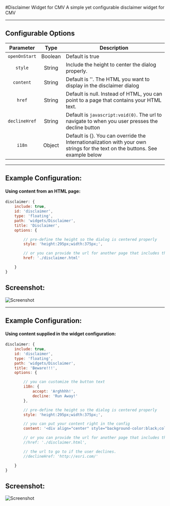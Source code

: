 #Disclaimer Widget for CMV
A simple yet configurable disclaimer widget for CMV

---
## Configurable Options

| Parameter | Type | Description |
| :----: | :--: | ----------- |
| `openOnStart` | Boolean | Default is true |
| `style` | String | Include the height to center the dialog properly. |
| `content` | String | Default is ''. The HTML you want to display in the disclaimer dialog |
| `href` | String | Default is null. Instead of HTML, you can point to a page that contains your HTML text. |
| `declineHref` | String | Default is `javascript:void(0)`. The url to navigate to when you user presses the decline button|
| `i18n` | Object | Default is {}. You can override the Internationalization with your own strings for the text on the buttons. See example below |


---
## Example Configuration:
#### Using content from an HTML page:
``` javascript
disclaimer: {
    include: true,
    id: 'disclaimer',
    type: 'floating',
    path: 'widgets/Disclaimer',
    title: 'Disclaimer',
    options: {

        // pre-define the height so the dialog is centered properly
        style: 'height:295px;width:375px;',

        // or you can provide the url for another page that includes the content
        href: './disclaimer.html'

    }
}
```

## Screenshot:
![Screenshot](https://tmcgee.github.io/cmv-widgets/images/disclaimer1.jpg)


---
## Example Configuration:
#### Using content supplied in the widget configuration:
``` javascript
disclaimer: {
    include: true,
    id: 'disclaimer',
    type: 'floating',
    path: 'widgets/Disclaimer',
    title: 'Beware!!!',
    options: {

        // you can customize the button text
        i18n: {
            accept: 'Arghhhh!',
            decline: 'Run Away!'
        },

        // pre-define the height so the dialog is centered properly
        style: 'height:295px;width:375px;',

        // you can put your content right in the config
        content: '<div align="center" style="background-color:black;color:white;font-size:18px;padding:25px;">Abandon all hope, ye who enter here...<br/><img src="http://fc06.deviantart.net/fs5/i/2004/313/2/5/Captain_Jolly_Roger_by_ramiusraven.jpg" style="width:160px;margin-top:25px;" /></div>'

        // or you can provide the url for another page that includes the content
        //href: './disclaimer.html',

        // the url to go to if the user declines.
        //declineHref: 'http://esri.com/'

    }
}
```

## Screenshot:
![Screenshot](https://tmcgee.github.io/cmv-widgets/images/disclaimer2.jpg)
